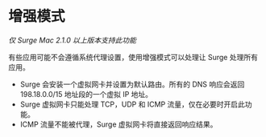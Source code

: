 # 增强模式

_仅 Surge Mac 2.1.0 以上版本支持此功能_

有些应用可能不会遵循系统代理设置，使用增强模式可以处理让 Surge 处理所有应用。

* Surge 会安装一个虚拟网卡并设置为默认路由。所有的 DNS 响应会返回 198.18.0.0/15 地址段的一个虚拟 IP 地址。
* Surge 虚拟网卡只能处理 TCP，UDP 和 ICMP 流量，仅在必要时开启此功能。
* ICMP 流量不能被代理，Surge 虚拟网卡将直接返回响应结果。

